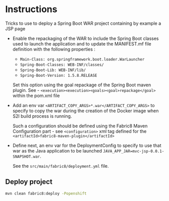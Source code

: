 # Instructions

Tricks to use to deploy a Spring Boot WAR project containing by example a JSP page

- Enable the repackaging of the WAR to include the Spring Boot classes used to launch the application and to update 
  the MANIFEST.mf file definition with the following properties :
  - `Main-Class: org.springframework.boot.loader.WarLauncher`
  - `Spring-Boot-Classes: WEB-INF/classes/`
  - `Spring-Boot-Lib: WEB-INF/lib/`
  - `Spring-Boot-Version: 1.5.8.RELEASE`
  
  Set this option using the goal repackage of the Spring Boot maven plugin. See - `<execution><execution><goals><goal>repackage</goal>` within the pom.xml file
- Add an env var `<ARTIFACT_COPY_ARGS>*.war</ARTIFACT_COPY_ARGS>` to specify to copy the war during the creation of the Docker image when 
  S2I build process is running.
  
  Such a configuration should be defined using the Fabric8 Maven Configuration part - see `<configuration>`
  xml tag defined for the `<artifactId>fabric8-maven-plugin</artifactId>`
- Define next, an env var for the DeploymentConfig to specify to use that war as the Java application to be launched `JAVA_APP_JAR=mvc-jsp-0.0.1-SNAPSHOT.war`.
  
  See the `src/main/fabric8/deployment.yml` file.

## Deploy project
```bash
mvn clean fabric8:deploy -Popenshift 
```

   

